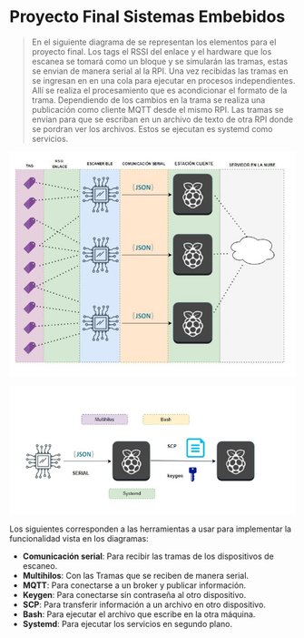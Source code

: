 # Proyecto Final Sistemas Embebidos 

> En el siguiente diagrama de se representan los elementos para el proyecto final. Los tags el RSSI del enlace y el hardware que los escanea se tomará como un bloque y se simularán
las tramas, estas se envian de manera serial al la RPI. Una vez recibidas las tramas en se ingresan en en una cola para ejecutar en procesos independientes. Allí se realiza el procesamiento 
que es acondicionar el formato de la trama. Dependiendo de los cambios en la trama se realiza una publicación como cliente MQTT desde el mismo RPI. Las tramas se envian para que se escriban
en un archivo de texto de otra RPI donde se pordran ver los archivos. Estos se ejecutan es systemd como servicios.

![alt text](https://github.com/diegoavellanedat17/embedded-systems-3/blob/master/diagram.JPG)

![alt text](https://github.com/diegoavellanedat17/embedded-systems-3/blob/master/diagram2.JPG)


Los siguientes corresponden a las herramientas a usar para implementar la funcionalidad vista en los diagramas:

- **Comunicación serial**: Para recibir las tramas de los dispositivos de escaneo. 
- **Multihilos**: Con las Tramas que se reciben de manera serial.
- **MQTT**: Para conectarse a un broker y publicar información.
- **Keygen**: Para conectarse sin contraseña al otro dispositivo.
- **SCP**: Para transferir información a un archivo en otro dispositivo.
- **Bash**: Para ejecutar el archivo que escribe en la otra máquina.
- **Systemd**: Para ejecutar los servicios en segundo plano.



